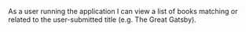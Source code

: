 As a user running the application I can view a list of books matching or related to the user-submitted title (e.g. The Great Gatsby).
